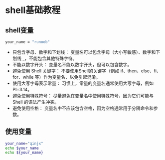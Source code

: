 # shell基础教程

## shell变量

```bash
your_name = "runoob"
```

* 只包含字母、数字和下划线： 变量名可以包含字母（大小写敏感）、数字和下划线 _，不能包含其他特殊字符。
* 不能以数字开头： 变量名不能以数字开头，但可以包含数字。
* 避免使用 Shell 关键字： 不要使用Shell的关键字（例如 if、then、else、fi、for、while 等）作为变量名，以免引起混淆。
* 使用大写字母表示常量： 习惯上，常量的变量名通常使用大写字母，例如 PI=3.14。
* 避免使用特殊符号： 尽量避免在变量名中使用特殊符号，因为它们可能与 Shell 的语法产生冲突。
* 避免使用空格： 变量名中不应该包含空格，因为空格通常用于分隔命令和参数。

## 使用变量

```bash
your_name="qinjx"
echo $your_name
echo ${your_name}
```
